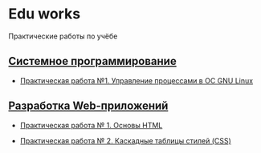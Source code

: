 # Edu works

Практические работы по учёбе

## [Системное программирование](https://gitlab.com/makarty/edu-works/-/tree/master/system%20programming)

- [Практическая работа №1. Управление процессами в ОС GNU Linux](https://gitlab.com/makarty/edu-works/-/tree/master/system%20programming/1practical)

## [Разработка Web-приложений](https://gitlab.com/makarty/edu-works/-/tree/master/web)

- [Практическая работа № 1. Основы HTML](https://gitlab.com/makarty/edu-works/-/tree/master/web/1practical)

- [Практическая работа № 2. Каскадные таблицы стилей (CSS)](https://gitlab.com/makarty/edu-works/-/tree/master/web/2practical)
